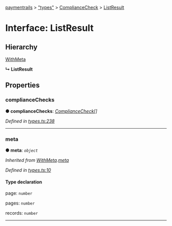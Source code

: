[paymentrails](../README.md) > ["types"](../modules/_types_.md) > [ComplianceCheck](../modules/_types_.compliancecheck.md) > [ListResult](../interfaces/_types_.compliancecheck.listresult.md)



# Interface: ListResult

## Hierarchy


 [WithMeta](_types_.serializer.withmeta.md)

**↳ ListResult**








## Properties
<a id="compliancechecks"></a>

###  complianceChecks

**●  complianceChecks**:  *[ComplianceCheck](_types_.compliancecheck.compliancecheck.md)[]* 

*Defined in [types.ts:238](https://github.com/PaymentRails/javascript-sdk/blob/e46ce8e/lib/types.ts#L238)*





___

<a id="meta"></a>

###  meta

**●  meta**:  *`object`* 

*Inherited from [WithMeta](_types_.serializer.withmeta.md).[meta](_types_.serializer.withmeta.md#meta)*

*Defined in [types.ts:10](https://github.com/PaymentRails/javascript-sdk/blob/e46ce8e/lib/types.ts#L10)*


#### Type declaration




 page: `number`






 pages: `number`






 records: `number`







___


